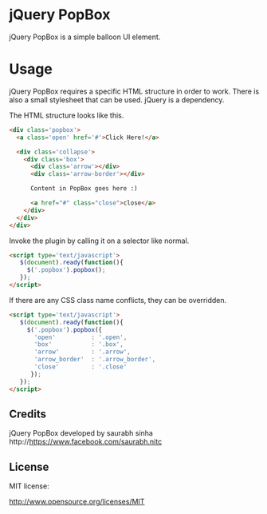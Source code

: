 # jQuery PopBox

jQuery PopBox is a simple balloon UI element.

# Usage
jQuery PopBox requires a specific HTML structure in order to work. There is also a small stylesheet that can be used. jQuery is a dependency.

The HTML structure looks like this.
```html
<div class='popbox'>
  <a class='open' href='#'>Click Here!</a>

  <div class='collapse'>
    <div class='box'>
      <div class='arrow'></div>
      <div class='arrow-border'></div>

      Content in PopBox goes here :)

      <a href="#" class="close">close</a>
    </div>
  </div>
</div>
```

Invoke the plugin by calling it on a selector like normal.
```html
<script type='text/javascript'>
   $(document).ready(function(){
     $('.popbox').popbox();
   });
</script>
```

If there are any CSS class name conflicts, they can be overridden.

```html
<script type='text/javascript'>
   $(document).ready(function(){
     $('.popbox').popbox({
       'open'          : '.open',
       'box'           : '.box',
       'arrow'         : '.arrow',
       'arrow_border'  : '.arrow_border',
       'close'         : '.close'
      });
   });
</script>
```


## Credits

jQuery PopBox developed by saurabh sinha http://https://www.facebook.com/saurabh.nitc


## License

MIT license:

http://www.opensource.org/licenses/MIT
